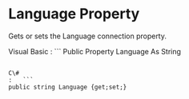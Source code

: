<!-- loio3c136dc76c5f10149ee8f37c615ddaee -->

# Language Property

Gets or sets the Language connection property.



Visual Basic
:   ```
Public Property Language As String
```

C\#
:   ```
public string Language {get;set;}
```


